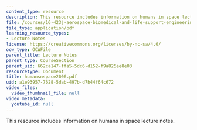 ```yaml
---
content_type: resource
description: This resource includes information on humans in space lecture notes.
file: /courses/16-423j-aerospace-biomedical-and-life-support-engineering-spring-2006/a1e9395776285dab497bd7b44f64c672_humansnspace2006.pdf
file_type: application/pdf
learning_resource_types:
- Lecture Notes
license: https://creativecommons.org/licenses/by-nc-sa/4.0/
ocw_type: OCWFile
parent_title: Lecture Notes
parent_type: CourseSection
parent_uid: 662ca147-ffa5-5dc6-d152-f9a825ee8e03
resourcetype: Document
title: humansnspace2006.pdf
uid: a1e93957-7628-5dab-497b-d7b44f64c672
video_files:
  video_thumbnail_file: null
video_metadata:
  youtube_id: null
---
```

This resource includes information on humans in space lecture notes.